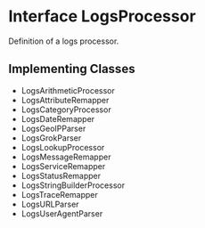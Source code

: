 

# Interface LogsProcessor

Definition of a logs processor.
## Implementing Classes

* LogsArithmeticProcessor
* LogsAttributeRemapper
* LogsCategoryProcessor
* LogsDateRemapper
* LogsGeoIPParser
* LogsGrokParser
* LogsLookupProcessor
* LogsMessageRemapper
* LogsServiceRemapper
* LogsStatusRemapper
* LogsStringBuilderProcessor
* LogsTraceRemapper
* LogsURLParser
* LogsUserAgentParser


